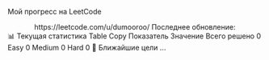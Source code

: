 Мой прогресс на LeetCode
<div align="center">
https://leetcode.com/u/dumooroo/
Последнее обновление: <last-update>
</div>
📊 Текущая статистика
<!--START_SECTION:leetcode-->
Table
Copy
Показатель	Значение
Всего решено	0
Easy	0
Medium	0
Hard	0
<!--END_SECTION:leetcode-->
🎯 Ближайшие цели
...
